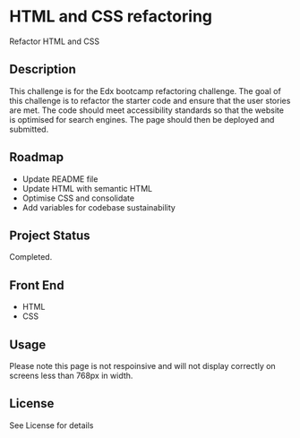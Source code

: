 # HTML and CSS refactoring

Refactor HTML and CSS

## Description

This challenge is for the Edx bootcamp refactoring challenge. The goal of this challenge is to refactor the starter code and ensure that the user stories are met. The code should meet accessibility standards so that the website is optimised for search engines. The page should then be deployed and submitted.

## Roadmap

- Update README file
- Update HTML with semantic HTML
- Optimise CSS and consolidate
- Add variables for codebase sustainability

## Project Status

Completed.

## Front End

- HTML
- CSS

## Usage

Please note this page is not respoinsive and will not display correctly on screens less than 768px in width.

## License

See License for details
